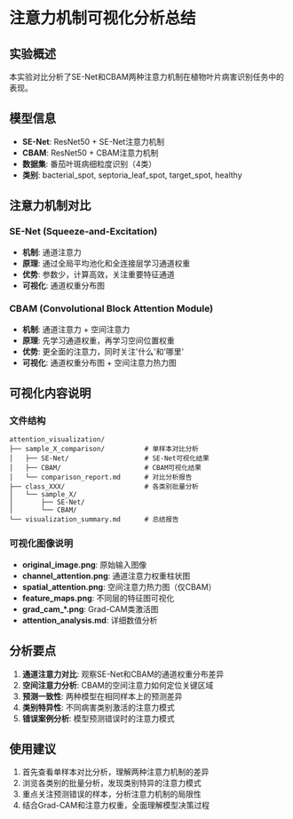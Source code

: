# 注意力机制可视化分析总结

## 实验概述
本实验对比分析了SE-Net和CBAM两种注意力机制在植物叶片病害识别任务中的表现。

## 模型信息
- **SE-Net**: ResNet50 + SE-Net注意力机制
- **CBAM**: ResNet50 + CBAM注意力机制
- **数据集**: 番茄叶斑病细粒度识别（4类）
- **类别**: bacterial_spot, septoria_leaf_spot, target_spot, healthy

## 注意力机制对比
### SE-Net (Squeeze-and-Excitation)
- **机制**: 通道注意力
- **原理**: 通过全局平均池化和全连接层学习通道权重
- **优势**: 参数少，计算高效，关注重要特征通道
- **可视化**: 通道权重分布图

### CBAM (Convolutional Block Attention Module)
- **机制**: 通道注意力 + 空间注意力
- **原理**: 先学习通道权重，再学习空间位置权重
- **优势**: 更全面的注意力，同时关注'什么'和'哪里'
- **可视化**: 通道权重分布图 + 空间注意力热力图

## 可视化内容说明
### 文件结构
```
attention_visualization/
├── sample_X_comparison/          # 单样本对比分析
│   ├── SE-Net/                   # SE-Net可视化结果
│   ├── CBAM/                     # CBAM可视化结果
│   └── comparison_report.md      # 对比分析报告
├── class_XXX/                    # 各类别批量分析
│   └── sample_X/
│       ├── SE-Net/
│       └── CBAM/
└── visualization_summary.md      # 总结报告
```

### 可视化图像说明
- **original_image.png**: 原始输入图像
- **channel_attention.png**: 通道注意力权重柱状图
- **spatial_attention.png**: 空间注意力热力图（仅CBAM）
- **feature_maps.png**: 不同层的特征图可视化
- **grad_cam_*.png**: Grad-CAM类激活图
- **attention_analysis.md**: 详细数值分析

## 分析要点
1. **通道注意力对比**: 观察SE-Net和CBAM的通道权重分布差异
2. **空间注意力分析**: CBAM的空间注意力如何定位关键区域
3. **预测一致性**: 两种模型在相同样本上的预测差异
4. **类别特异性**: 不同病害类别激活的注意力模式
5. **错误案例分析**: 模型预测错误时的注意力模式

## 使用建议
1. 首先查看单样本对比分析，理解两种注意力机制的差异
2. 浏览各类别的批量分析，发现类别特异的注意力模式
3. 重点关注预测错误的样本，分析注意力机制的局限性
4. 结合Grad-CAM和注意力权重，全面理解模型决策过程

